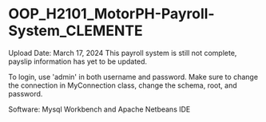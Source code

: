 # OOP_H2101_MotorPH-Payroll-System_CLEMENTE
Upload Date: March 17, 2024
This payroll system is still not complete, payslip information has yet to be updated.

To login, use 'admin' in both username and password.
Make sure to change the connection in MyConnection class, change the schema, root, and password.

Software: Mysql Workbench and Apache Netbeans IDE

